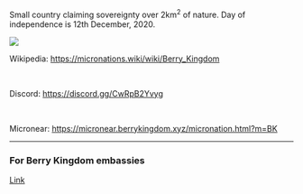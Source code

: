  <p> Small country claiming sovereignty over 2km<sup>2</sup> of nature. Day of independence is 12th December, 2020. </p>

<img src="https://media.discordapp.net/attachments/850110387243319327/850111340277137448/Berry_Kingdom1.png">

<p> Wikipedia: <a href="https://micronations.wiki/wiki/Berry_Kingdom">https://micronations.wiki/wiki/Berry_Kingdom</a> </p> <br>
<p> Discord: <a href="https://discord.gg/CwRpB2Yvyg">https://discord.gg/CwRpB2Yvyg</a> </p> <br>
<p> Micronear: <a href="https://micronear.berrykingdom.xyz/micronation.html?m=BK">https://micronear.berrykingdom.xyz/micronation.html?m=BK</a> </p> 

<hr>
<h3> For Berry Kingdom embassies </h3>
<a href="/embassy.html"> Link </a>

